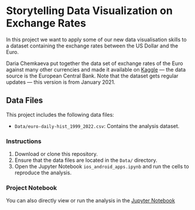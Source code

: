 # Storytelling Data Visualization on Exchange Rates

In this project we want to apply some of our new data visualisation skills to a dataset containing the exchange rates between the US Dollar and the Euro. 

Daria Chemkaeva put together the data set of exchange rates of the Euro against many other currencies and made it available on [Kaggle](https://www.kaggle.com/datasets/lsind18/euro-exchange-daily-rates-19992020?resource=download) — the data source is the European Central Bank. Note that the dataset gets regular updates — this version is from January 2021.

## Data Files

This project includes the following data files:

- `Data/euro-daily-hist_1999_2022.csv`: Contains the analysis dataset.

### Instructions

1. Download or clone this repository.
2. Ensure that the data files are located in the `Data/` directory.
3. Open the Jupyter Notebook `ios_android_apps.ipynb` and run the cells to reproduce the analysis.

### Project Notebook

You can also directly view or run the analysis in the [Jupyter Notebook](https://github.com/timmueller0/data_projects_misc/blob/main/projects/guided_project5_exchange_rates_and_qe/Guided%20project%205%20-%20Exchange%20rates%20and%20QE.ipynb)

